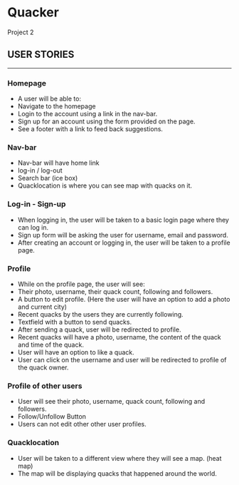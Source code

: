 # Quacker
Project 2



## USER STORIES
____

### Homepage
* A user will be able to:
* Navigate to the homepage
* Login to the account using a link in the nav-bar.
* Sign up for an account using the form provided on the page.
* See a footer with a link to feed back suggestions.

### Nav-bar

* Nav-bar will have home link
* log-in / log-out
* Search bar (ice box)
* Quacklocation is where you can see map with quacks on it.


### Log-in -  Sign-up
* When logging in, the user will be taken to a basic login page where they can log in.
* Sign up form will be asking the user for username, email and password.
* After creating an account or logging in, the user will be taken to a profile page.

### Profile

* While on the profile page, the user will see:
* Their photo, username, their quack count, following and followers.
* A button to edit profile. (Here the user will have an option to add a photo and current city)
* Recent quacks by the users they are currently following.
* Textfield with a button to send quacks.
* After sending a quack, user will be redirected to profile.
* Recent quacks will have a photo, username, the content of the quack and time of the quack.
* User will have an option to like a quack.
* User can click on the username and user will be redirected to profile of the quack owner.

### Profile of other users

* User will see their photo, username, quack count, following and followers.
* Follow/Unfollow Button
* Users can not edit other other user profiles.

### Quacklocation

* User will be taken to a different view where they will see a map. (heat map)
* The map will be displaying quacks that happened around the world.
